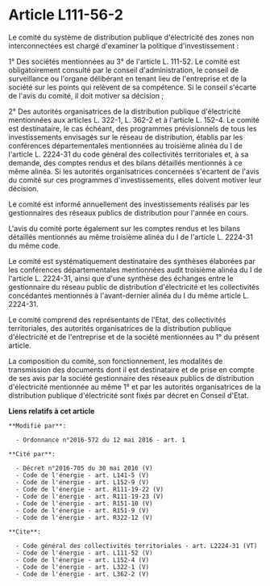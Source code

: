 # Article L111-56-2

Le comité du système de distribution publique d'électricité des zones non interconnectées est chargé d'examiner la politique
d'investissement : 

1° Des sociétés mentionnées au 3° de l'article L. 111-52. Le comité est obligatoirement consulté par le conseil
d'administration, le conseil de surveillance ou l'organe délibérant en tenant lieu de l'entreprise et de la société sur les
points qui relèvent de sa compétence. Si le conseil s'écarte de l'avis du comité, il doit motiver sa décision ; 

2° Des autorités organisatrices de la distribution publique d'électricité mentionnées aux articles L. 322-1, L. 362-2 et à
l'article L. 152-4. Le comité est destinataire, le cas échéant, des programmes prévisionnels de tous les investissements
envisagés sur le réseau de distribution, établis par les conférences départementales mentionnées au troisième alinéa du I de
l'article L. 2224-31 du code général des collectivités territoriales et, à sa demande, des comptes rendus et des bilans
détaillés mentionnés à ce même alinéa. Si les autorités organisatrices concernées s'écartent de l'avis du comité sur ces
programmes d'investissements, elles doivent motiver leur décision. 

Le comité est informé annuellement des investissements réalisés par les gestionnaires des réseaux publics de distribution
pour l'année en cours. 

L'avis du comité porte également sur les comptes rendus et les bilans détaillés mentionnés au même troisième alinéa du I de
l'article L. 2224-31 du même code. 

Le comité est systématiquement destinataire des synthèses élaborées par les conférences départementales mentionnées audit
troisième alinéa du I de l'article L. 2224-31, ainsi que d'une synthèse des échanges entre le gestionnaire du réseau public
de distribution d'électricité et les collectivités concédantes mentionnés à l'avant-dernier alinéa du I du même article L.
2224-31. 

Le comité comprend des représentants de l'Etat, des collectivités territoriales, des autorités organisatrices de la
distribution publique d'électricité et de l'entreprise et de la société mentionnées au 1° du présent article. 

La composition du comité, son fonctionnement, les modalités de transmission des documents dont il est destinataire et de
prise en compte de ses avis par la société gestionnaire des réseaux publics de distribution d'électricité mentionnée au même
1° et par les autorités organisatrices de la distribution publique d'électricité sont fixés par décret en Conseil d'Etat.

**Liens relatifs à cet article**

	**Modifié par**:

	  - Ordonnance n°2016-572 du 12 mai 2016 - art. 1

	**Cité par**:

	  - Décret n°2016-705 du 30 mai 2016 (V)
	  - Code de l'énergie - art. L141-5 (V)
	  - Code de l'énergie - art. L152-9 (V)
	  - Code de l'énergie - art. R111-19-22 (V)
	  - Code de l'énergie - art. R111-19-23 (V)
	  - Code de l'énergie - art. R151-10 (V)
	  - Code de l'énergie - art. R151-9 (V)
	  - Code de l'énergie - art. R322-12 (V)

	**Cite**:

	  - Code général des collectivités territoriales - art. L2224-31 (VT)
	  - Code de l'énergie - art. L111-52 (V)
	  - Code de l'énergie - art. L152-4 (V)
	  - Code de l'énergie - art. L322-1 (V)
	  - Code de l'énergie - art. L362-2 (V)
